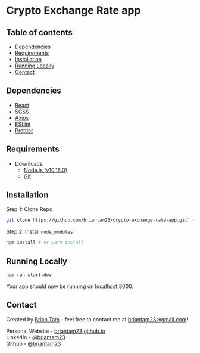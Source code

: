 # Crypto Exchange Rate app

## Table of contents
* [Dependencies](#dependencies)
* [Requirements](#requirements)
* [Installation](#installation)
* [Running Locally](#running-locally)
* [Contact](#contact)

## Dependencies

* [React](https://reactjs.org)
* [SCSS](https://sass-lang.com/)
* [Axios](https://github.com/axios/axios)
* [ESLint](https://eslint.org/)
* [Prettier](https://prettier.io/)

## Requirements

* Downloads
    * [Node.js (v10.16.0)](https://nodejs.org/en/)
    * [Git](https://git-scm.com/downloads)

## Installation

Step 1: Clone Repo
```sh
git clone https://github.com/briantam23/crypto-exchange-rate-app.git` # or clone your own fork
```

Step 2: Install `node_modules`
```sh
npm install # or yarn install
```

## Running Locally

```sh
npm run start:dev
```

Your app should now be running on [localhost:3000](http://localhost:3000).

## Contact
Created by [Brian Tam](http://briantam23.github.io) - feel free to contact me at [briantam23@gmail.com](mailto:briantam23@gmail.com)!

Personal Website - [briantam23.github.io](http://briantam23.github.io) <br/>
LinkedIn - [@briantam23](https://linkedin.com/in/briantam23/) <br/>
Github - [@briantam23](https://github.com/briantam23)